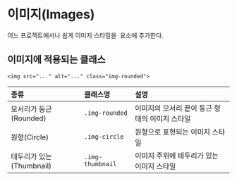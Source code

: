 <!--
{
    "id": 4107,
    "title": "이미지(Images)",
    "outline": "어느 프로젝트에서나 쉽게 이미지 스타일을 <img> 요소에 추가한다.",
    "tags": ["widget", "base"],
    "order": [4, 1, 7],
    "thumbnail": "4.1.07.images.png"
}
-->

# 이미지(Images)
어느 프로젝트에서나 쉽게 이미지 스타일을 <img> 요소에 추가한다.

## 이미지에 적용되는 클래스

```
<img src="..." alt="..." class="img-rounded">
```

종류 | 클래스명 | 설명
:-- | :-- | :--
모서리가 둥근(Rounded) | `.img-rounded` | 이미지의 모서리 끝이 둥근 형태의 이미지 스타일
원형(Circle) | `.img-circle` | 원형으로 표현되는 이미지 스타일
테두리가 있는(Thumbnail) | `.img-thumbnail` | 이미지 주위에 테두리가 있는 이미지 스타일